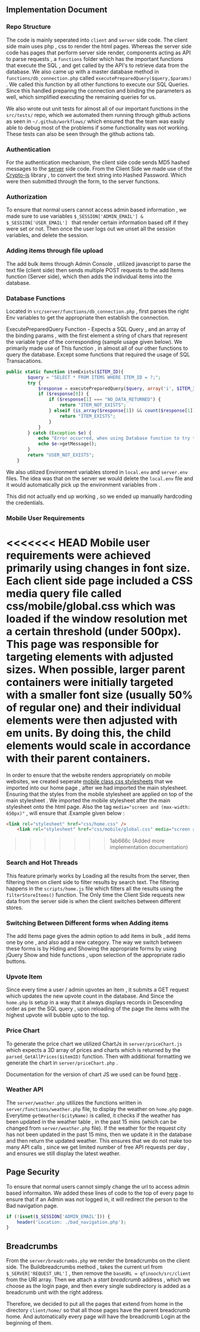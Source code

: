 ## Implementation Document

### Repo Structure

The code is mainly seperated into ```client``` and ```server``` side code. The client side main uses php , css to render the html pages. Whereas the server side code has pages that perform server side render, components acting as API to parse requests , a ```functions``` folder which has the important functions that execute the SQL , and get called by the API's to retrieve data from the database. We also came up with a master database method in ```functions/db_connection.php``` called ```executePreparedQuery($query,$params)``` . We called this function by all other functions to execute our SQL Queries. Since this handled preparing the connection and binding the parameters as well,  which simplified executing the remaining queries for us.

We also wrote out unit tests for almost all of our important functions in the ```src/tests/``` repo, which we automated them running through github actions as seen in ```~/.github/workflows/``` which ensured that the team was easily able to debug most of the problems if some functionality was not working. These tests can also be seen through the github actions tab.

### Authentication

For the authentication mechanism, the client side code sends MD5 hashed messages to the <u>server</u> side code. From the Client Side we made use of the [Crypto-js](https://www.npmjs.com/package/crypto-js) library , to convert the text string into Hashed Password. Which were then submitted through the form, to the server functions. 

### Authorization

To ensure that normal users cannot access admin based information , we made sure to use variables ```$_SESSION['ADMIN_EMAIL'] & $_SESSION['USER_EMAIL'] ```  that render certain information based off if they were set or not. Then once the user logs out we unset all the session variables, and delete the session.

### Adding items through file upload

The add bulk items through Admin Console , utilized javascript to parse the text file (client side) then sends multiple POST requests to the add Items function (Server side), which then adds the individual items into the database.

### Database Functions

Located in ```src/server/functions/db_connection.php``` , first parses the right Env variables to get the appropriate  then establish the connection. 

ExecutePreparedQuery Function - Expects a SQL Query , and an array of the binding params , with the first element a string of chars that represent the variable type of the corresponding (sample usage given below). We primarily made use of This function , in almost all of our other functions to query the database. Except some functions that required the usage of SQL Transacations.

```php
public static function itemExists($ITEM_ID){
		$query = "SELECT * FROM ITEMS WHERE ITEM_ID = ?;";
		try {
			$response = executePreparedQuery($query, array('i', $ITEM_ID)); /
			if ($response[0]) {
				if ($response[1] === "NO_DATA_RETURNED") {
					return "ITEM_NOT_EXISTS";
				} elseif (is_array($response[1]) && count($response[1]) >= 1) {
					return "ITEM_EXISTS";
				}
			}
		} catch (Exception $e) {
			echo "Error occurred, when using Database function to try to validate User.<br>";
			echo $e->getMessage();
		}
		return "USER_NOT_EXISTS"; 
	}
```

We also utilized Environment variables stored in ```local.env``` and ```server.env``` files. The idea was that on the server we would delete the ```local.env``` file and it would automatically pick up the environment variables from .

This did not actually end up working , so we ended up manually hardcoding the credentials.

### Mobile User Requirements

<<<<<<< HEAD
Mobile user requirements were achieved primarily using changes in font size. Each client side page included a CSS media query file called css/mobile/global.css which was loaded if the window resolution met a certain threshold (under 500px). This page was responsible for targeting elements with adjusted sizes. When possible, larger parent containers were initially targeted with a smaller font size (usually 50% of regular one) and their individual elements were then adjusted with em units. By doing this, the child elements would scale in accordance with their parent containers. 
=======
In order to ensure that the website renders appropriately on mobile websites, we created seperate <u>mobile class css stylesheets</u> that we imported into our home page , after we had imported the main stylesheet. Ensuring that the styles from the mobile stylesheet are applied on top of the main stylesheet . We imported the mobile stylesheet after the main stylesheet onto the html page. Also the tag ```media="screen and (max-width: 650px)"``` , will ensure that .Example given below :

```html
<link rel="stylesheet" href="css/home.css" />
	<link rel="stylesheet" href="css/mobile/global.css" media="screen and (max-width: 650px)" />
```


>>>>>>> 1ab666c (Added more implementation documentation)

### Search and Hot Threads

This feature primarly works by Loading all the results from the server, then filtering them on client side to filter results by search text. The filtering happens in the ```scripts/home.js``` file which filters all the results using the ```filterStoreItems()``` function. The Only time the Client Side requests new data from the server side is when the client switches between different stores. 



### Switching Between Different forms when Adding items

The add Items page gives the admin option to add items in bulk , add items one by one , and also add a new category. The way we switch between these forms is by Hiding and Showing the appropriate forms by using jQuery Show and hide functions , upon selection of the appropriate radio buttons.

### Upvote Item

Since every time a user / admin upvotes an item , it submits a GET request which updates the new upvote count in the database. And Since the ```home.php``` is setup in a way that it always displays records in Descending order as per the SQL query , upon reloading of the page the items with the highest upvote will bubble upto to the top.

### Price Chart

To generate the price chart we utilized ChartJs in ```server/priceChart.js``` which expects a 3D array of prices and charts which is returned by the ```parsed_GetAllPrices($itemID)``` function. Then with additional formatting we generate the chart in ```server/priceChart.php``` .

Documentation for the version of chart JS we used can be found [here](https://www.chartjs.org/docs/2.9.4/charts/line.html) . 

### Weather API

The ```server/weather.php``` utilizes the functions written in ```server/functions/weather.php``` file, to display the weather on ```home.php``` page. Everytime ```getWeather($cityName)``` is called, it checks if the weather has been updated in the weather table , in the past 15 mins (which can be changed from ```server/weather.php``` file). If the weather for the request city has not been updated in the past 15 mins, then we update it in the database and then return the updated weather. This ensures that we do not make too many API calls , since we get limited number of free API requests per day , and ensures we still display the latest weather.



## Page Security

To ensure that normal users cannot simply change the url to access admin based informaiton. We added these lines of code to the top of every page to ensure that if an Admin was not logged in, it will redirect the person to the Bad navigation page.

```php
if (!isset($_SESSION['ADMIN_EMAIL'])) {
	header('Location: ./bad_navigation.php');
}
```

## Breadcrumbs

From the ```server/breadcrumbs.php``` we render the breadcrumbs on the client side. The Buildbreadcrumbs method , takes the current url from ```$_SERVER['REQUEST_URL']``` , then remove the ```baseURL = qfinooch/src/client``` from the URI array. Then we attach a *start breadcrumb* address , which we choose as the login page, and then every single subdirectory is added as a breadcrumb unit with the right address.

Therefore, we decided to put all the pages that extend from home in the directory ```client/home/``` so that all those pages have the parent breadcrumb home. And automatically every page will have the breadcrumb Login at the beginning of them.




